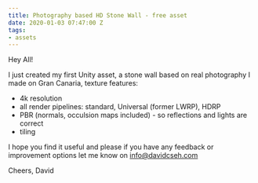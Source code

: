 ```yaml
---
title: Photography based HD Stone Wall - free asset
date: 2020-01-03 07:47:00 Z
tags:
- assets
---
```


Hey All!

I just created my first Unity asset, a stone wall based on real photography I made on Gran Canaria, texture features:
* 4k resolution
* all render pipelines: standard, Universal (former LWRP), HDRP
* PBR (normals, occulsion maps included) - so reflections and lights are correct
* tiling

I hope you find it useful and please if you have any feedback or improvement options let me know on [info@davidcseh.com](info@davidcseh.com)

Cheers,
David